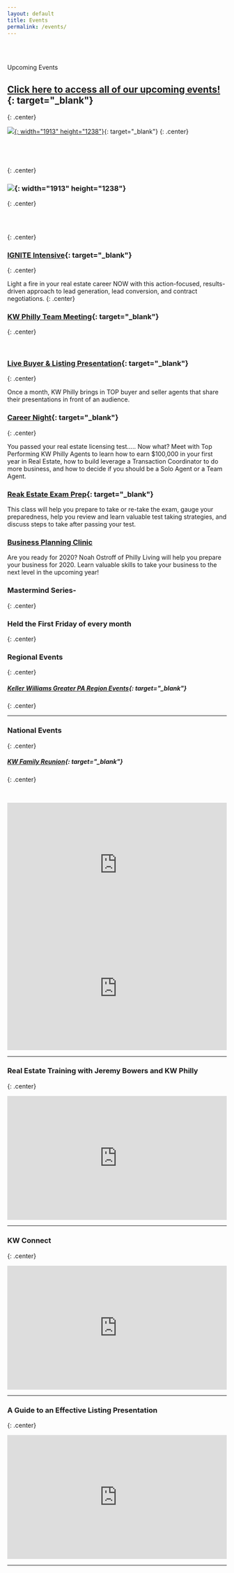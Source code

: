 ```yaml
---
layout: default
title: Events
permalink: /events/
---
```


<br>&nbsp;

<script type="text/javascript">
						var bannersnack_embed = {"hash":"bxmaxeeap","width":1920,"height":1080,"t":1560458358,"userId":39203611,"responsive":true,"type":"html5"};
					</script>

Upcoming Events

## [Click here to access all of our upcoming events\!](https://www.eventbrite.com/o/kw-philly-18045594071){: target="_blank"}
{: .center}

[![](/uploads/october-training-calendar.jpg){: width="1913" height="1238"}](https://vyralmarketing.s3.amazonaws.com/Jeremy+Bowers/Events+Calendar/2019/September+2019+KW+Philly+Calendar.pdf){: target="_blank"}
{: .center}

## &nbsp;
{: .center}

### ![](/uploads/october-class-description-key.jpg){: width="1913" height="1238"}
{: .center}

### &nbsp;
{: .center}

### [IGNITE Intensive](https://intensive-ignite.eventbrite.com){: target="_blank"}
{: .center}

Light a fire in your real estate career NOW with this action-focused, results-driven approach to lead generation, lead conversion, and contract negotiations.
{: .center}

### [KW Philly Team Meeting](https://november-team-meeting.eventbrite.com){: target="_blank"}
{: .center}

&nbsp;

### [Live Buyer & Listing Presentation](https://www.eventbrite.com/e/live-buyer-listing-presentation-tickets-70928877181){: target="_blank"}
{: .center}

Once a month, KW Philly brings in TOP buyer and seller agents that share their presentations in front of an audience.

### [Career Night](https://career-night-tickets.eventbrite.com){: target="_blank"}
{: .center}

You passed your real estate licensing test….. Now what? Meet with Top Performing KW Philly Agents to learn how to earn $100,000 in your first year in Real Estate, how to build leverage a Transaction Coordinator to do more business, and how to decide if you should be a Solo Agent or a Team Agent.

### [Reak Estate Exam Prep](https://exam-prep-class.eventbrite.com){: target="_blank"}

This class will help you prepare to take or re-take the exam, gauge your preparedness, help you review and learn valuable test taking strategies, and discuss steps to take after passing your test.

### <u><a target="_blank" href="https://business-planning-2020.eventbrite.com">B</a>usiness Planning Clinic</u>

Are you ready for 2020? Noah Ostroff of Philly Living will help you prepare your business for 2020. Learn valuable skills to take your business to the next level in the upcoming year\!

### Mastermind Series-
{: .center}

### Held the First Friday of every month
{: .center}

### Regional Events
{: .center}

##### [Keller Williams Greater PA Region Events](https://www.eventbrite.com/o/keller-williams-greater-pa-region-pa-southern-nj-de-4004241849){: target="_blank"}
{: .center}

---

### National Events
{: .center}

##### [KW Family Reunion](https://familyreunion.kw.com){: target="_blank"}
{: .center}

&nbsp;

<div class="fluid-vids" style="width: 100%; position: relative; padding-top: 56.25%;"><iframe width="100%" height="100%" src="https://www.youtube.com/embed/6Y4TxIuRo-M" frameborder="0" allow="accelerometer; autoplay; encrypted-media; gyroscope; picture-in-picture" allowfullscreen="" style="position: absolute; top: 0px; left: 0px;"></iframe></div>

<div class="fluid-vids" style="width: 100%; position: relative; padding-top: 56.25%;"><iframe width="100%" height="100%" src="https://www.youtube.com/embed/q2rnvAOHPzc" frameborder="0" allow="accelerometer; autoplay; encrypted-media; gyroscope; picture-in-picture" allowfullscreen="" style="position: absolute; top: 0px; left: 0px;"></iframe></div>

---

### Real Estate Training with Jeremy Bowers and KW Philly
{: .center}

<div class="fluid-vids" style="width: 100%; position: relative; padding-top: 56.25%;"><iframe width="100%" height="100%" src="https://www.youtube.com/embed/jRzduzaheek" frameborder="0" allow="accelerometer; autoplay; encrypted-media; gyroscope; picture-in-picture" allowfullscreen="" style="position: absolute; top: 0px; left: 0px;"></iframe></div>

---

### KW Connect
{: .center}

<div class="fluid-vids" style="width: 100%; position: relative; padding-top: 56.25%;"><iframe width="100%" height="100%" src="https://www.youtube.com/embed/CZbv9z0hz3E" frameborder="0" allow="accelerometer; autoplay; encrypted-media; gyroscope; picture-in-picture" allowfullscreen="" style="position: absolute; top: 0px; left: 0px;"></iframe></div>

---

### A Guide to an Effective Listing Presentation
{: .center}

<div class="fluid-vids" style="width: 100%; position: relative; padding-top: 56.25%;"><iframe width="100%" height="100%" src="https://www.youtube.com/embed/OtkOEB6cSPU" frameborder="0" allow="accelerometer; autoplay; encrypted-media; gyroscope; picture-in-picture" allowfullscreen="" style="position: absolute; top: 0px; left: 0px;"></iframe></div>

---